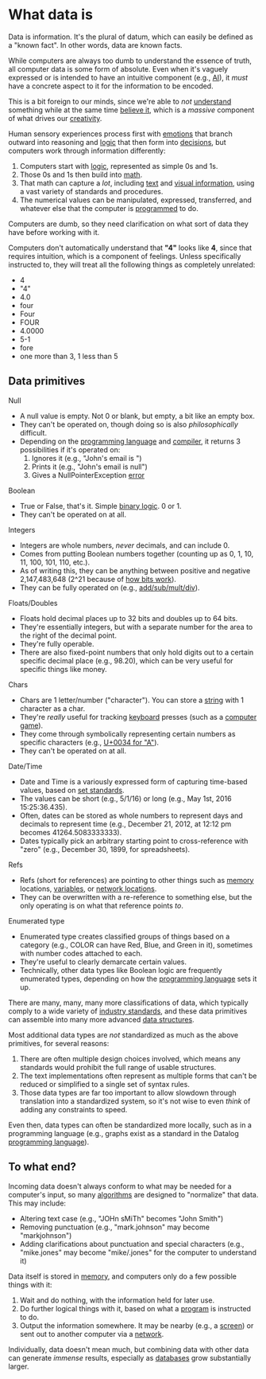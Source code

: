 
# What data is

Data is information. It's the plural of datum, which can easily be defined as a "known fact". In other words, data are known facts.

While computers are always too dumb to understand the essence of truth, all computer data is some form of absolute. Even when it's vaguely expressed or is intended to have an intuitive component (e.g., [AI](computers-ai.md)), it *must* have a concrete aspect to it for the information to be encoded.

This is a bit foreign to our minds, since we're able to *not* [understand](understanding.md) something while at the same time [believe it](understanding-certainty.md), which is a *massive* component of what drives our [creativity](mind-creativity.md).

Human sensory experiences process first with [emotions](mind-feelings.md) that branch outward into reasoning and [logic](logic.md) that then form into [decisions](decisions.md), but computers work through information differently:

1. Computers start with [logic](logic-cs.md), represented as simple 0s and 1s.
2. Those 0s and 1s then build into [math](math-cs.md).
3. That math can capture a *lot*, including [text](computers-ocr.md) and [visual information](engineering-camera.md), using a vast variety of standards and procedures.
4. The numerical values can be manipulated, expressed, transferred, and whatever else that the computer is [programmed](computers-programming.md) to do.

Computers are dumb, so they need clarification on what sort of data they have before working with it.

Computers don't automatically understand that **"4"** looks like **4**, since that requires intuition, which is a component of feelings. Unless specifically instructed to, they will treat all the following things as completely unrelated:

- 4
- "4"
- 4.0
- four
- Four
- FOUR
- 4.0000
- 5-1
- fore
- one more than 3, 1 less than 5

## Data primitives

Null

- A null value is empty. Not 0 or blank, but empty, a bit like an empty box.
- They can't be operated on, though doing so is also *philosophically* difficult.
- Depending on the [programming language](computers-languages.md) and [compiler](computers-compilers.md), it returns 3 possibilities if it's operated on:
  1. Ignores it (e.g., "John's email is ")
  2. Prints it (e.g., "John's email is null")
  3. Gives a NullPointerException [error](computers-software-redesign.md)

Boolean

- True or False, that's it. Simple [binary logic](logic-cs.md). 0 or 1.
- They can't be operated on at all.

Integers

- Integers are whole numbers, *never* decimals, and can include 0.
- Comes from putting Boolean numbers together (counting up as 0, 1, 10, 11, 100, 101, 110, etc.).
- As of writing this, they can be anything between positive and negative 2,147,483,648 (2^21 because of [how bits work](computers-alu.md)).
- They can be fully operated on (e.g., [add/sub/mult/div](math-cs.md)).

Floats/Doubles

- Floats hold decimal places up to 32 bits and doubles up to 64 bits.
- They're essentially integers, but with a separate number for the area to the right of the decimal point.
- They're fully operable.
- There are also fixed-point numbers that only hold digits out to a certain specific decimal place (e.g., 98.20), which can be very useful for specific things like money.

Chars

- Chars are 1 letter/number ("character"). You can store a [string](data-structures.md) with 1 character as a char.
- They're *really* useful for tracking [keyboard](computers-keyboard.md) presses (such as a [computer game](computers-software-gamedev.md)).
- They come through symbolically representing certain numbers as specific characters (e.g., [U+0034 for "A"](computers-keyboard.md)).
- They can't be operated on at all.

Date/Time

- Date and Time is a variously expressed form of capturing time-based values, based on [set standards](standards-computers.md).
- The values can be short (e.g., 5/1/16) or long (e.g., May 1st, 2016 15:25:36.435).
- Often, dates can be stored as whole numbers to represent days and decimals to represent time (e.g., December 21, 2012, at 12:12 pm becomes 41264.5083333333).
- Dates typically pick an arbitrary starting point to cross-reference with "zero" (e.g., December 30, 1899, for spreadsheets).

Refs

- Refs (short for references) are pointing to other things such as [memory](computers-memory.md) locations, [variables](computers-programming.md), or [network locations](networks-computer.md).
- They can be overwritten with a re-reference to something else, but the only operating is on what that reference points *to*.

Enumerated type

- Enumerated type creates classified groups of things based on a category (e.g., COLOR can have Red, Blue, and Green in it), sometimes with number codes attached to each.
- They're useful to clearly demarcate certain values.
- Technically, other data types like Boolean logic are frequently enumerated types, depending on how the [programming language](computers-languages.md) sets it up.

There are many, many, many more classifications of data, which typically comply to a wide variety of [industry standards](standards-computers.md), and these data primitives can assemble into many more advanced [data structures](data-structures.md).

Most additional data types are *not* standardized as much as the above primitives, for several reasons:

1. There are often multiple design choices involved, which means any standards would prohibit the full range of usable structures.
2. The text implementations often represent as multiple forms that can't be reduced or simplified to a single set of syntax rules.
3. Those data types are far too important to allow slowdown through translation into a standardized system, so it's not wise to even *think* of adding any constraints to speed.

Even then, data types can often be standardized more locally, such as in a programming language (e.g., graphs exist as a standard in the Datalog [programming language](computers-languages.md)).

## To what end?

Incoming data doesn't always conform to what may be needed for a computer's input, so many [algorithms](computers-programming-algorithms.md) are designed to "normalize" that data. This may include:

- Altering text case (e.g., "JOHn sMiTh" becomes "John Smith")
- Removing punctuation (e.g., "mark.johnson" may become "markjohnson")
- Adding clarifications about punctuation and special characters (e.g., "mike.jones" may become "mike/.jones" for the computer to understand it)

Data itself is stored in [memory](computers-memory.md), and computers only do a few possible things with it:

1. Wait and do nothing, with the information held for later use.
2. Do further logical things with it, based on what a [program](computers-programming.md) is instructed to do.
3. Output the information somewhere. It may be nearby (e.g., a [screen](engineering-screen.md)) or sent out to another computer via a [network](networks-computer.md).

Individually, data doesn't mean much, but combining data with other data can generate *immense* results, especially as [databases](database.md) grow substantially larger.

